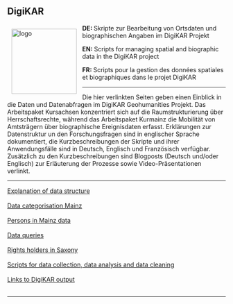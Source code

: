 <h2>DigiKAR</h2>
<img src="https://leibniz-ios.de/fileadmin/mediamanager/012_logos/Logo_DigiKAR.svg" alt="logo" width="150" style="padding:10px" align="left"/>

<p><strong>DE: </strong>Skripte zur Bearbeitung von Ortsdaten und biographischen Angaben im DigiKAR Projekt</p>
<p><strong>EN: </strong>Scripts for managing spatial and biographic data in the DigiKAR project</p>
<p><strong>FR: </strong>Scripts pour la gestion des données spatiales et biographiques dans le projet DigiKAR</p>

<hr>
<p>Die hier verlinkten Seiten geben einen Einblick in die Daten und Datenabfragen im DigiKAR Geohumanities Projekt. Das Arbeitspaket Kursachsen konzentriert sich auf die Raumstrukturierung über Herrschaftsrechte, während das Arbeitspaket Kurmainz die Mobilität von Amtsträgern über biographische Ereignisdaten erfasst. Erklärungen zur Datenstruktur un den Forschungsfragen sind in englischer Sprache dokumentiert, die Kurzbeschreibungen der Skripte und ihrer Anwendungsfälle sind in Deutsch, Englisch und Französisch verfügbar. Zusätzlich zu den Kurzbeschreibungen sind Blogposts (Deutsch und/oder Englisch) zur Erläuterung der Prozesse sowie Video-Präsentationen verlinkt.</p>
<hr>
<a href="https://ieg-dhr.github.io/DigiKAR/1_DataStructure.html">Explanation of data structure</a><br><br>
<a href="https://ieg-dhr.github.io/DigiKAR/2_DataCategorisationMAINZ.html">Data categorisation Mainz</a><br><br>
<a href="https://ieg-dhr.github.io/DigiKAR/3_PersonsMAINZ.html">Persons in Mainz data</a><br><br>
<a href="https://ieg-dhr.github.io/DigiKAR/4_DataQueries.html">Data queries</a><br><br>
<a href="https://ieg-dhr.github.io/DigiKAR/7_RightsHoldersSAXONY.html">Rights holders in Saxony</a><br><br>
<a href="https://ieg-dhr.github.io/DigiKAR/9_Scripts.html">Scripts for data collection, data analysis and data cleaning</a><br><br>
<a href="https://ieg-dhr.github.io/DigiKAR/10_Links.html">Links to DigiKAR output</a><br><br>
<hr>
